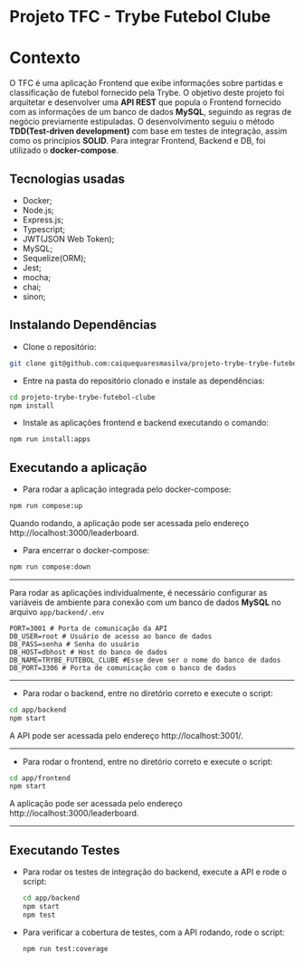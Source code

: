 # Projeto TFC - Trybe Futebol Clube

# Contexto

O TFC é uma aplicação Frontend que exibe informações sobre partidas e classificação de futebol fornecido pela Trybe. O objetivo deste projeto foi arquitetar e desenvolver uma **API REST** que popula o Frontend fornecido com as informações de um banco de dados **MySQL**, seguindo as regras de negócio previamente estipuladas. O desenvolvimento seguiu o método **TDD(Test-driven development)** com base em testes de integração, assim como os princípios **SOLID**. Para integrar Frontend, Backend e DB, foi utilizado o **docker-compose**.

## Tecnologias usadas
* Docker;
* Node.js;
* Express.js;
* Typescript;
* JWT(JSON Web Token);
* MySQL;
* Sequelize(ORM);
* Jest;
* mocha;
* chai;
* sinon;

## Instalando Dependências

* Clone o repositório:
```bash
git clone git@github.com:caiquequaresmasilva/projeto-trybe-trybe-futebol-clube.git
``` 

* Entre na pasta do repositório clonado e instale as dependências:

```bash
cd projeto-trybe-trybe-futebol-clube
npm install
``` 

* Instale as aplicações frontend e backend executando o comando:

```bash
npm run install:apps
``` 

## Executando a aplicação

* Para rodar a aplicação integrada pelo docker-compose:

```bash
npm run compose:up
``` 

Quando rodando, a aplicação pode ser acessada pelo endereço http://localhost:3000/leaderboard.

* Para encerrar o docker-compose:

```bash
npm run compose:down
``` 

---

Para rodar as aplicações individualmente, é necessário configurar as variáveis de ambiente para conexão com um banco de dados **MySQL** no arquivo `app/backend/.env`

```
PORT=3001 # Porta de comunicação da API
DB_USER=root # Usuário de acesso ao banco de dados
DB_PASS=senha # Senha do usuário
DB_HOST=dbhost # Host do banco de dados
DB_NAME=TRYBE_FUTEBOL_CLUBE #Esse deve ser o nome do banco de dados
DB_PORT=3306 # Porta de comunicação com o banco de dados
``` 
---

* Para rodar o backend, entre no diretório correto e execute o script:
```bash
cd app/backend
npm start
``` 

A API pode ser acessada pelo endereço http://localhost:3001/.

---

* Para rodar o frontend, entre no diretório correto e execute o script:
```bash
cd app/frontend
npm start
``` 
A aplicação pode ser acessada pelo endereço http://localhost:3000/leaderboard.

---


## Executando Testes

* Para rodar os testes de integração do backend, execute a API e rode o script:
  ```bash
  cd app/backend
  npm start
  npm test
  ```

* Para verificar a cobertura de testes, com a API rodando, rode o script:
  ```bash
  npm run test:coverage
  ```
